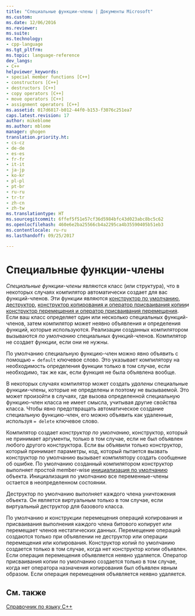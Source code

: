 ```yaml
---
title: "Специальные функции-члены | Документы Microsoft"
ms.custom: 
ms.date: 12/06/2016
ms.reviewer: 
ms.suite: 
ms.technology:
- cpp-language
ms.tgt_pltfrm: 
ms.topic: language-reference
dev_langs:
- C++
helpviewer_keywords:
- special member functions [C++]
- constructors [C++]
- destructors [C++]
- copy operators [C++]
- move operators [C++]
- assignment operators [C++]
ms.assetid: 017d6817-b012-44f0-b153-f3076c251ea7
caps.latest.revision: 17
author: mikeblome
ms.author: mblome
manager: ghogen
translation.priority.ht:
- cs-cz
- de-de
- es-es
- fr-fr
- it-it
- ja-jp
- ko-kr
- pl-pl
- pt-br
- ru-ru
- tr-tr
- zh-cn
- zh-tw
ms.translationtype: HT
ms.sourcegitcommit: 6ffef5f51e57cf36d5984bfc43d023abc8bc5c62
ms.openlocfilehash: 460e6e2ba25566cb4a2295ca4b35590405b51eb3
ms.contentlocale: ru-ru
ms.lasthandoff: 09/25/2017

---
```

# <a name="special-member-functions"></a>Специальные функции-члены  
  
*Специальные функции-члены* являются класс (или структура), что в некоторых случаях компилятор автоматически создает для вас функций-членов. Эти функции являются [конструктор по умолчанию](constructors-cpp.md#default_constructors), [деструктор](destructors-cpp.md), [конструктор копирования и оператор присваивания копии](copy-constructors-and-copy-assignment-operators-cpp.md)и [конструктор перемещения и оператор присваивания перемещения](move-constructors-and-move-assignment-operators-cpp.md). Если ваш класс определяет один или несколько специальных функций-членов, затем компилятор может неявно объявления и определения функций, которые используются. Реализации созданных компилятором вызываются *по умолчанию* специальных функций-членов. Компилятор не создает функции, если они не нужны.  
  
По умолчанию специальную функцию-член можно явно объявить с помощью `= default` ключевое слово. Это указывает компилятору на необходимость определения функции только в том случае, если необходимо, так же как, если функция не была объявлена вообще. 

В некоторых случаях компилятор может создать *удалены* специальные функции-члены, которые не определены и поэтому не вызываемой. Это может произойти в случаях, где вызова определенной специальную функцию-член класса не имеет смысла, учитывая другие свойства класса. Чтобы явно предотвращать автоматическое создание специальную функцию-член, его можно объявить как удаленные, используя `= delete` ключевое слово.  
  
Компилятор создает *конструктор по умолчанию*, конструктор, который не принимает аргументы, только в том случае, если не был объявлен любого другого конструктора. Если вы объявили только конструктор, который принимает параметры, код, который пытается вызвать конструктор по умолчанию вызывает компилятору создать сообщение об ошибке. По умолчанию созданный компилятором конструктор выполняет простой member-wise [инициализация по умолчанию](initializers.md#default_initialization) объекта. Инициализация по умолчанию все переменные-члены остается в неопределенном состоянии.  
  
Деструктор по умолчанию выполняет каждого члена уничтожения объекта. Он является виртуальным только в том случае, если виртуальный деструктор для базового класса.  
  
По умолчанию и конструкции перемещения операций копирования и присваивания выполнения каждого члена битового копирует или перемещает членов нестатических данных. Перемещение операций создаются только при объявлении не деструктор или операции перемещения или копирования. Конструктор копий по умолчанию создается только в том случае, когда нет конструктор копии объявлен. Если операция перемещения объявляется неявно удаляется. Оператор присваивания копии по умолчанию создается только в том случае, когда нет оператора назначения копирования был объявлен явным образом. Если операция перемещения объявляется неявно удаляется.  
  
## <a name="see-also"></a>См. также  
[Справочник по языку C++](cpp-language-reference.md)  



 

